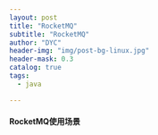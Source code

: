 ```yaml
---
layout: post
title: "RocketMQ"
subtitle: "RocketMQ"
author: "DYC"
header-img: "img/post-bg-linux.jpg"
header-mask: 0.3
catalog: true
tags:
  - java

---
```


#### RocketMQ使用场景

